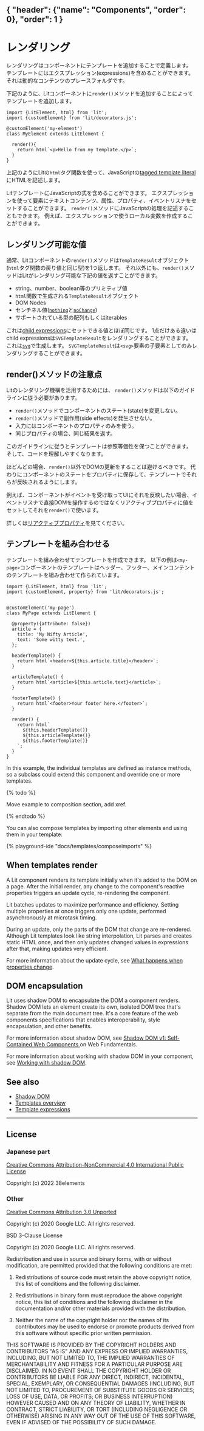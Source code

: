 { "header": {"name": "Components", "order": 0}, "order": 1 }
---
# レンダリング

レンダリングはコンポーネントにテンプレートを追加することで定義します。
テンプレートにはエクスプレッション(expressions)を含めることができます。
それは動的なコンテンツのプレースフォルダです。

下記のように、Litコンポーネントに`render()`メソッドを追加することによってテンプレートを追加します。

```
import {LitElement, html} from 'lit';
import {customElement} from 'lit/decorators.js';

@customElement('my-element')
class MyElement extends LitElement {

  render(){
    return html`<p>Hello from my template.</p>`;
  }
}
```

上記のようにLitの`html`タグ関数を使って、JavaScriptの[tagged template literal](https://developer.mozilla.org/en-US/docs/Web/JavaScript/Reference/Template_literals#tagged_templates)にHTMLを記述します。

LitテンプレートにJavaScriptの式を含めることができます。
エクスプレッションを使って要素にテキストコンテンツ、属性、プロパティ、イベントリスナをセットすることができます。
`render()`メソッドにJavaScriptの処理を記述することもできます。
例えば、エクスプレッションで使うローカル変数を作成することができます。

## レンダリング可能な値

通常、Litコンポーネントの`render()`メソッドは`TemplateResult`オブジェクト(`html`タグ関数の戻り値と同じ型)を1つ返します。
それ以外にも、`render()`メソッドはLitがレンダリング可能な下記の値を返すことができます。

*   string、number、boolean等のプリミティブ値
*   `html`関数で生成される`TemplateResult`オブジェクト
*   DOM Nodes
*   センチネル値([`nothing`](https://japanese-document.github.io/lit/api-templates.html#nothing__symbol)と[`noChange`](https://lit.dev/docs/emplates/custom-directives/#signaling-no-change))
*   サポートされている型の配列もしくはiterables

これは[child expressions](https://japanese-document.github.io/lit/templates-expressions.html#Child_expressions)にセットできる値とほぼ同じです。
1点だけある違いはchild expressionsは`SVGTemplateResult`をレンダリングすることができます。
これは[`svg`](https://lit.dev/docs/api/templates/#svg)で生成します。
`SVGTemplateResult`は`<svg>`要素の子要素としてのみレンダリングすることができます。

## render()メソッドの注意点

Litのレンダリング機構を活用するためには、
`render()`メソッドは以下のガイドラインに従う必要があります。

* `render()`メソッドでコンポーネントのステート(state)を変更しない。
* `render()`メソッドで副作用(side effects)を発生させない。
* 入力にはコンポーネントのプロパティのみを使う。
* 同じプロパティの場合、同じ結果を返す。

このガイドラインに従うとテンプレートは参照等価性を保つことができます。
そして、コードを理解しやすくなります。

ほどんどの場合、`render()`以外でDOMの更新をすることは避けるべきです。
代わりにコンポーネントのステートをプロパティに保存して、テンプレートでそれらが反映されるようにします。

例えば、コンポーネントがイベントを受け取ってUIにそれを反映したい場合、イベントリスナで直接DOMを操作するのではなくリアクティブプロパティに値をセットしてそれを`render()`で使います。

詳しくは[リアクティブプロパティ](https://lit.dev/docs/components/properties/)を見てください。

## テンプレートを組み合わせる

テンプレートを組み合わせてテンプレートを作成できます。
以下の例は`<my-page>`コンポーネントのテンプレートはヘッダー、フッター、メインコンテントのテンプレートを組み合わせて作られています。

```
import {LitElement, html} from 'lit';
import {customElement, property} from 'lit/decorators.js';


@customElement('my-page')
class MyPage extends LitElement {

  @property({attribute: false})
  article = {
    title: 'My Nifty Article',
    text: 'Some witty text.',
  };

  headerTemplate() {
    return html`<header>${this.article.title}</header>`;
  }

  articleTemplate() {
    return html`<article>${this.article.text}</article>`;
  }

  footerTemplate() {
    return html`<footer>Your footer here.</footer>`;
  }

  render() {
    return html`
      ${this.headerTemplate()}
      ${this.articleTemplate()}
      ${this.footerTemplate()}
    `;
  }
}
```


In this example, the individual templates are defined as instance methods, so a subclass could extend this component and override one or more templates.

{% todo %}

Move example to composition section, add xref.

{% endtodo %}

You can also compose templates by importing other elements and using them in your template:

{% playground-ide "docs/templates/composeimports" %}


## When templates render

A Lit component renders its template initially when it's added to the DOM on a page. After the initial render, any change to the component's reactive properties triggers an update cycle, re-rendering the component.

Lit batches updates to maximize performance and efficiency. Setting multiple properties at once triggers only one update, performed asynchronously at microtask timing.

During an update, only the parts of the DOM that change are re-rendered. Although Lit templates look like string interpolation, Lit parses and creates static HTML once, and then only updates changed values in expressions after that, making updates very efficient.

For more information about the update cycle, see [What happens when properties change](https://lit.dev/docs/components/properties/#when-properties-change).

## DOM encapsulation

Lit uses shadow DOM to encapsulate the DOM a component renders. Shadow DOM lets an element create its own, isolated DOM tree that's separate from the main document tree. It's a core feature of the web components specifications that enables interoperability, style encapsulation, and other benefits.

For more information about shadow DOM, see [Shadow DOM v1: Self-Contained Web Components
](https://developers.google.com/web/fundamentals/web-components/shadowdom) on Web Fundamentals.

For more information about working with shadow DOM in your component, see [Working with shadow DOM](https://lit.dev/docs/components/shadow-dom/).

## See also

* [Shadow DOM](https://lit.dev/docs/components/shadow-dom/)
* [Templates overview](https://lit.dev/docs/templates/overview/)
* [Template expressions](https://japanese-document.github.io/lit/templates-expressions.html)

---

## License

### Japanese part

[Creative Commons Attribution-NonCommercial 4.0 International Public License](https://creativecommons.org/licenses/by-nc/4.0/legalcode)

Copyright (c) 2022 38elements

### Other

[Creative Commons Attribution 3.0 Unported](https://creativecommons.org/licenses/by/3.0/deed.en)

Copyright (c) 2020 Google LLC. All rights reserved.

BSD 3-Clause License

Copyright (c) 2020 Google LLC. All rights reserved.

Redistribution and use in source and binary forms, with or without
modification, are permitted provided that the following conditions are met:

1. Redistributions of source code must retain the above copyright notice, this
   list of conditions and the following disclaimer.

2. Redistributions in binary form must reproduce the above copyright notice,
   this list of conditions and the following disclaimer in the documentation
   and/or other materials provided with the distribution.

3. Neither the name of the copyright holder nor the names of its
   contributors may be used to endorse or promote products derived from
   this software without specific prior written permission.

THIS SOFTWARE IS PROVIDED BY THE COPYRIGHT HOLDERS AND CONTRIBUTORS "AS IS"
AND ANY EXPRESS OR IMPLIED WARRANTIES, INCLUDING, BUT NOT LIMITED TO, THE
IMPLIED WARRANTIES OF MERCHANTABILITY AND FITNESS FOR A PARTICULAR PURPOSE ARE
DISCLAIMED. IN NO EVENT SHALL THE COPYRIGHT HOLDER OR CONTRIBUTORS BE LIABLE
FOR ANY DIRECT, INDIRECT, INCIDENTAL, SPECIAL, EXEMPLARY, OR CONSEQUENTIAL
DAMAGES (INCLUDING, BUT NOT LIMITED TO, PROCUREMENT OF SUBSTITUTE GOODS OR
SERVICES; LOSS OF USE, DATA, OR PROFITS; OR BUSINESS INTERRUPTION) HOWEVER
CAUSED AND ON ANY THEORY OF LIABILITY, WHETHER IN CONTRACT, STRICT LIABILITY,
OR TORT (INCLUDING NEGLIGENCE OR OTHERWISE) ARISING IN ANY WAY OUT OF THE USE
OF THIS SOFTWARE, EVEN IF ADVISED OF THE POSSIBILITY OF SUCH DAMAGE.